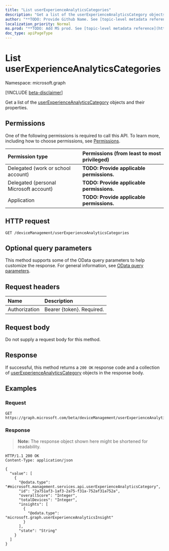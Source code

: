 ```yaml
---
title: "List userExperienceAnalyticsCategories"
description: "Get a list of the userExperienceAnalyticsCategory objects and their properties."
author: "**TODO: Provide Github Name. See [topic-level metadata reference](https://msgo.azurewebsites.net/add/document/guidelines/metadata.html#topic-level-metadata)**"
localization_priority: Normal
ms.prod: "**TODO: Add MS prod. See [topic-level metadata reference](https://msgo.azurewebsites.net/add/document/guidelines/metadata.html#topic-level-metadata)**"
doc_type: apiPageType
---
```


# List userExperienceAnalyticsCategories
Namespace: microsoft.graph

[!INCLUDE [beta-disclaimer](../../includes/beta-disclaimer.md)]

Get a list of the [userExperienceAnalyticsCategory](../resources/userexperienceanalyticscategory.md) objects and their properties.

## Permissions
One of the following permissions is required to call this API. To learn more, including how to choose permissions, see [Permissions](/graph/permissions-reference).

|Permission type|Permissions (from least to most privileged)|
|:---|:---|
|Delegated (work or school account)|**TODO: Provide applicable permissions.**|
|Delegated (personal Microsoft account)|**TODO: Provide applicable permissions.**|
|Application|**TODO: Provide applicable permissions.**|

## HTTP request

<!-- {
  "blockType": "ignored"
}
-->
``` http
GET /deviceManagement/userExperienceAnalyticsCategories
```

## Optional query parameters
This method supports some of the OData query parameters to help customize the response. For general information, see [OData query parameters](/graph/query-parameters).

## Request headers
|Name|Description|
|:---|:---|
|Authorization|Bearer {token}. Required.|

## Request body
Do not supply a request body for this method.

## Response

If successful, this method returns a `200 OK` response code and a collection of [userExperienceAnalyticsCategory](../resources/userexperienceanalyticscategory.md) objects in the response body.

## Examples

### Request
<!-- {
  "blockType": "request",
  "name": "list_userexperienceanalyticscategory"
}
-->
``` http
GET https://graph.microsoft.com/beta/deviceManagement/userExperienceAnalyticsCategories
```


### Response
>**Note:** The response object shown here might be shortened for readability.
<!-- {
  "blockType": "response",
  "truncated": true,
  "@odata.type": "Collection(microsoft.management.services.api.userExperienceAnalyticsCategory)"
}
-->
``` http
HTTP/1.1 200 OK
Content-Type: application/json

{
  "value": [
    {
      "@odata.type": "#microsoft.management.services.api.userExperienceAnalyticsCategory",
      "id": "2a751af3-1af3-2a75-f31a-752af31a752a",
      "overallScore": "Integer",
      "totalDevices": "Integer",
      "insights": [
        {
          "@odata.type": "microsoft.graph.userExperienceAnalyticsInsight"
        }
      ],
      "state": "String"
    }
  ]
}
```

